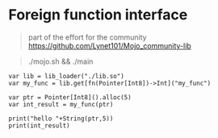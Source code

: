 # Foreign function interface
> part of the effort for the community
> https://github.com/Lynet101/Mojo_community-lib

> ./mojo.sh && ./main
```
var lib = lib_loader("./lib.so")
var my_func = lib.get[fn(Pointer[Int8])->Int]("my_func")

var ptr = Pointer[Int8]().alloc(5)
var int_result = my_func(ptr)

print("hello "+String(ptr,5))
print(int_result)
```
